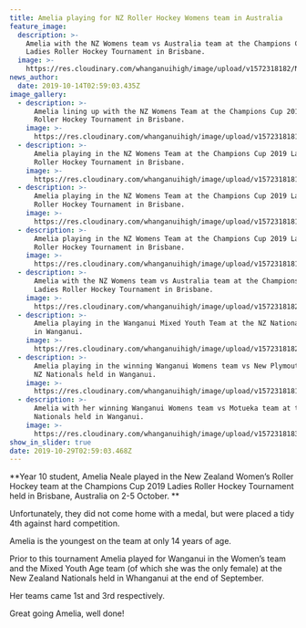 ```yaml
---
title: Amelia playing for NZ Roller Hockey Womens team in Australia
feature_image:
  description: >-
    Amelia with the NZ Womens team vs Australia team at the Champions Cup 2019
    Ladies Roller Hockey Tournament in Brisbane.
  image: >-
    https://res.cloudinary.com/whanganuihigh/image/upload/v1572318182/News/Roller%20Hockey%20Amelia%20Neale/Roller-Hockey-Amelia-NZ-Womens-team-vs-Australia-2.10.jpg
news_author:
  date: 2019-10-14T02:59:03.435Z
image_gallery:
  - description: >-
      Amelia lining up with the NZ Womens Team at the Champions Cup 2019 Ladies
      Roller Hockey Tournament in Brisbane.
    image: >-
      https://res.cloudinary.com/whanganuihigh/image/upload/v1572318181/News/Roller%20Hockey%20Amelia%20Neale/st_game_Brisbane.jpg
  - description: >-
      Amelia playing in the NZ Womens Team at the Champions Cup 2019 Ladies
      Roller Hockey Tournament in Brisbane.
    image: >-
      https://res.cloudinary.com/whanganuihigh/image/upload/v1572318181/News/Roller%20Hockey%20Amelia%20Neale/1st_game.jpg
  - description: >-
      Amelia playing in the NZ Womens Team at the Champions Cup 2019 Ladies
      Roller Hockey Tournament in Brisbane.
    image: >-
      https://res.cloudinary.com/whanganuihigh/image/upload/v1572318181/News/Roller%20Hockey%20Amelia%20Neale/FB_IMG_1570988770278.jpg
  - description: >-
      Amelia playing in the NZ Womens Team at the Champions Cup 2019 Ladies
      Roller Hockey Tournament in Brisbane.
    image: >-
      https://res.cloudinary.com/whanganuihigh/image/upload/v1572318181/News/Roller%20Hockey%20Amelia%20Neale/FB_IMG_1571289167052.jpg
  - description: >-
      Amelia with the NZ Womens team vs Australia team at the Champions Cup 2019
      Ladies Roller Hockey Tournament in Brisbane.
    image: >-
      https://res.cloudinary.com/whanganuihigh/image/upload/v1572318182/News/Roller%20Hockey%20Amelia%20Neale/Roller-Hockey-Amelia-NZ-Womens-team-vs-Australia-2.10.jpg
  - description: >-
      Amelia playing in the Wanganui Mixed Youth Team at the NZ Nationals held
      in Wanganui.
    image: >-
      https://res.cloudinary.com/whanganuihigh/image/upload/v1572318182/News/Roller%20Hockey%20Amelia%20Neale/NZ_National_in_WU.NZ_mixed_youth_team.jpg
  - description: >-
      Amelia playing in the winning Wanganui Womens team vs New Plymouth at the
      NZ Nationals held in Wanganui.
    image: >-
      https://res.cloudinary.com/whanganuihigh/image/upload/v1572318181/News/Roller%20Hockey%20Amelia%20Neale/NZ_National_in_WU_Ladies_team_playing_against_New_Plymouth.jpg
  - description: >-
      Amelia with her winning Wanganui Womens team vs Motueka team at the NZ
      Nationals held in Wanganui.
    image: >-
      https://res.cloudinary.com/whanganuihigh/image/upload/v1572318183/News/Roller%20Hockey%20Amelia%20Neale/NZ_Nationals_in._WU_Ladies_team_with_Motueka_ladies_team.jpg
show_in_slider: true
date: 2019-10-29T02:59:03.468Z
---
```

**Year 10 student, Amelia Neale played in the New Zealand Women’s Roller Hockey team at the Champions Cup 2019 Ladies Roller Hockey Tournament held in Brisbane, Australia on 2-5 October.**

Unfortunately, they did not come home with a medal, but were placed a tidy 4th against hard competition.

Amelia is the youngest on the team at only 14 years of age.

Prior to this tournament Amelia played for Wanganui in the Women’s team and the Mixed Youth Age team (of which she was the only female) at the New Zealand Nationals held in Whanganui at the end of September.

Her teams came 1st and 3rd respectively.

Great going Amelia, well done!
